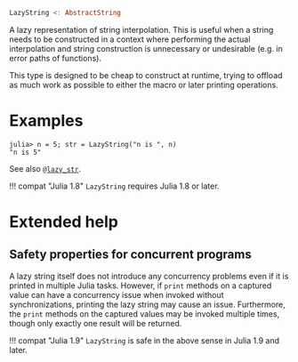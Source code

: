 ```julia
LazyString <: AbstractString
```

A lazy representation of string interpolation. This is useful when a string needs to be constructed in a context where performing the actual interpolation and string construction is unnecessary or undesirable (e.g. in error paths of functions).

This type is designed to be cheap to construct at runtime, trying to offload as much work as possible to either the macro or later printing operations.

# Examples

```jldoctest
julia> n = 5; str = LazyString("n is ", n)
"n is 5"
```

See also [`@lazy_str`](@ref).

!!! compat "Julia 1.8"
    `LazyString` requires Julia 1.8 or later.


# Extended help

## Safety properties for concurrent programs

A lazy string itself does not introduce any concurrency problems even if it is printed in multiple Julia tasks.  However, if `print` methods on a captured value can have a concurrency issue when invoked without synchronizations, printing the lazy string may cause an issue.  Furthermore, the `print` methods on the captured values may be invoked multiple times, though only exactly one result will be returned.

!!! compat "Julia 1.9"
    `LazyString` is safe in the above sense in Julia 1.9 and later.

